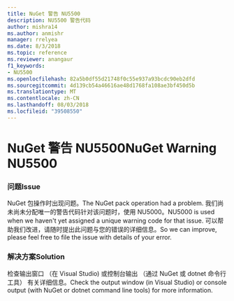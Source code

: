 ```yaml
---
title: NuGet 警告 NU5500
description: NU5500 警告代码
author: mishra14
ms.author: anmishr
manager: rrelyea
ms.date: 8/3/2018
ms.topic: reference
ms.reviewer: anangaur
f1_keywords:
- NU5500
ms.openlocfilehash: 82a5b0df55d21748f0c55e937a93bcdc90eb2dfd
ms.sourcegitcommit: 4d139cb54a46616ae48d1768fa108ae3bf450d5b
ms.translationtype: MT
ms.contentlocale: zh-CN
ms.lasthandoff: 08/03/2018
ms.locfileid: "39508550"
---
```

# <a name="nuget-warning-nu5500"></a><span data-ttu-id="68578-103">NuGet 警告 NU5500</span><span class="sxs-lookup"><span data-stu-id="68578-103">NuGet Warning NU5500</span></span>

### <a name="issue"></a><span data-ttu-id="68578-104">问题</span><span class="sxs-lookup"><span data-stu-id="68578-104">Issue</span></span>

<span data-ttu-id="68578-105">NuGet 包操作时出现问题。</span><span class="sxs-lookup"><span data-stu-id="68578-105">The NuGet pack operation had a problem.</span></span> <span data-ttu-id="68578-106">我们尚未尚未分配唯一的警告代码针对该问题时，使用 NU5000。</span><span class="sxs-lookup"><span data-stu-id="68578-106">NU5000 is used when we haven't yet assigned a unique warning code for that issue.</span></span> <span data-ttu-id="68578-107">可以帮助我们改进，请随时提出此问题与您的错误的详细信息。</span><span class="sxs-lookup"><span data-stu-id="68578-107">So we can improve, please feel free to file the issue with details of your error.</span></span>


### <a name="solution"></a><span data-ttu-id="68578-108">解决方案</span><span class="sxs-lookup"><span data-stu-id="68578-108">Solution</span></span>

<span data-ttu-id="68578-109">检查输出窗口 （在 Visual Studio) 或控制台输出 （通过 NuGet 或 dotnet 命令行工具） 有关详细信息。</span><span class="sxs-lookup"><span data-stu-id="68578-109">Check the output window (in Visual Studio) or console output (with NuGet or dotnet command line tools) for more information.</span></span>


